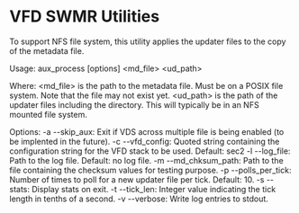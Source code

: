 # VFD SWMR Utilities

To support NFS file system, this utility applies the updater files to the copy of the metadata file.

Usage: aux_process [options] <md_file> <ud_path>

Where: <md_file> is the path to the metadata file. Must be on a POSIX file system. Note that the file may not exist yet.
       <ud_path> is the path of the updater files including the directory. This will typically be in an NFS mounted file system.

Options:
    -a --skip_aux:       Exit if VDS across multiple file is being enabled (to be implented in the future).
    -c --vfd_config:     Quoted string containing the configuration string for the VFD stack to be used. Default: sec2
    -l --log_file:       Path to the log file. Default: no log file.
    -m --md_chksum_path: Path to the file containing the checksum values for testing purpose.
    -p --polls_per_tick: Number of times to poll for a new updater file per tick. Default: 10.
    -s --stats:          Display stats on exit.
    -t --tick_len:       Integer value indicating the tick length in tenths of a second.
    -v --verbose:        Write log entries to stdout.

